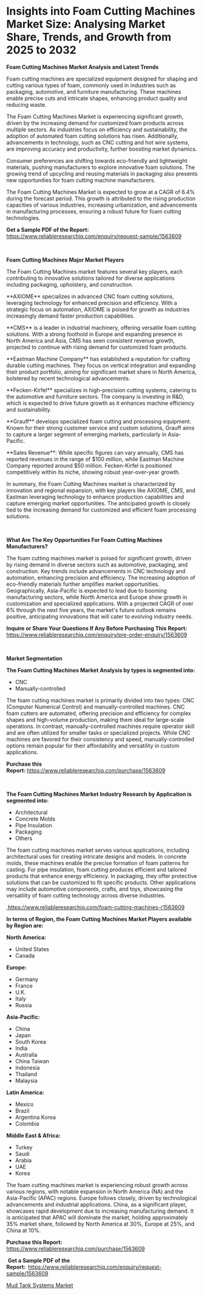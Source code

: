 <p><h1>Insights into Foam Cutting Machines Market Size: Analysing Market Share, Trends, and Growth from 2025 to 2032</h1></p><p><strong>Foam Cutting Machines Market Analysis and Latest Trends</strong></p>
<p><p>Foam cutting machines are specialized equipment designed for shaping and cutting various types of foam, commonly used in industries such as packaging, automotive, and furniture manufacturing. These machines enable precise cuts and intricate shapes, enhancing product quality and reducing waste.</p><p>The Foam Cutting Machines Market is experiencing significant growth, driven by the increasing demand for customized foam products across multiple sectors. As industries focus on efficiency and sustainability, the adoption of automated foam cutting solutions has risen. Additionally, advancements in technology, such as CNC cutting and hot wire systems, are improving accuracy and productivity, further boosting market dynamics.</p><p>Consumer preferences are shifting towards eco-friendly and lightweight materials, pushing manufacturers to explore innovative foam solutions. The growing trend of upcycling and reusing materials in packaging also presents new opportunities for foam cutting machine manufacturers.</p><p>The Foam Cutting Machines Market is expected to grow at a CAGR of 6.4% during the forecast period. This growth is attributed to the rising production capacities of various industries, increasing urbanization, and advancements in manufacturing processes, ensuring a robust future for foam cutting technologies.</p></p>
<p><strong>Get a Sample PDF of the Report:&nbsp;</strong> <a href="https://www.reliableresearchiq.com/enquiry/request-sample/1563609?utm_campaign=2257&utm_medium=2&utm_source=Github&utm_content=ia&utm_term=22022025&utm_id=foam-cutting-machines">https://www.reliableresearchiq.com/enquiry/request-sample/1563609</a></p>
<p>&nbsp;</p>
<p><strong>Foam Cutting Machines Major Market Players</strong></p>
<p><p>The Foam Cutting Machines market features several key players, each contributing to innovative solutions tailored for diverse applications including packaging, upholstery, and construction. </p><p>**AXIOME** specializes in advanced CNC foam cutting solutions, leveraging technology for enhanced precision and efficiency. With a strategic focus on automation, AXIOME is poised for growth as industries increasingly demand faster production capabilities.</p><p>**CMS** is a leader in industrial machinery, offering versatile foam cutting solutions. With a strong foothold in Europe and expanding presence in North America and Asia, CMS has seen consistent revenue growth, projected to continue with rising demand for customized foam products.</p><p>**Eastman Machine Company** has established a reputation for crafting durable cutting machines. They focus on vertical integration and expanding their product portfolio, aiming for significant market share in North America, bolstered by recent technological advancements.</p><p>**Fecken-Kirfel** specializes in high-precision cutting systems, catering to the automotive and furniture sectors. The company is investing in R&D, which is expected to drive future growth as it enhances machine efficiency and sustainability.</p><p>**Grauff** develops specialized foam cutting and processing equipment. Known for their strong customer service and custom solutions, Grauff aims to capture a larger segment of emerging markets, particularly in Asia-Pacific.</p><p>**Sales Revenue**: While specific figures can vary annually, CMS has reported revenues in the range of $100 million, while Eastman Machine Company reported around $50 million. Fecken-Kirfel is positioned competitively within its niche, showing robust year-over-year growth.</p><p>In summary, the Foam Cutting Machines market is characterized by innovation and regional expansion, with key players like AXIOME, CMS, and Eastman leveraging technology to enhance production capabilities and capture emerging market opportunities. The anticipated growth is closely tied to the increasing demand for customized and efficient foam processing solutions.</p></p>
<p>&nbsp;</p>
<p><strong>What Are The Key Opportunities For Foam Cutting Machines Manufacturers?</strong></p>
<p><p>The foam cutting machines market is poised for significant growth, driven by rising demand in diverse sectors such as automotive, packaging, and construction. Key trends include advancements in CNC technology and automation, enhancing precision and efficiency. The increasing adoption of eco-friendly materials further amplifies market opportunities. Geographically, Asia-Pacific is expected to lead due to booming manufacturing sectors, while North America and Europe show growth in customization and specialized applications. With a projected CAGR of over 6% through the next five years, the market's future outlook remains positive, anticipating innovations that will cater to evolving industry needs.</p></p>
<p><strong>Inquire or Share Your Questions If Any Before Purchasing This Report:</strong> <a href="https://www.reliableresearchiq.com/enquiry/pre-order-enquiry/1563609?utm_campaign=2257&utm_medium=2&utm_source=Github&utm_content=ia&utm_term=22022025&utm_id=foam-cutting-machines">https://www.reliableresearchiq.com/enquiry/pre-order-enquiry/1563609</a></p>
<p>&nbsp;</p>
<p><strong>Market Segmentation</strong></p>
<p><strong>The Foam Cutting Machines Market Analysis by types is segmented into:</strong></p>
<p><ul><li>CNC</li><li>Manually-controlled</li></ul></p>
<p><p>The foam cutting machines market is primarily divided into two types: CNC (Computer Numerical Control) and manually-controlled machines. CNC foam cutters are automated, offering precision and efficiency for complex shapes and high-volume production, making them ideal for large-scale operations. In contrast, manually-controlled machines require operator skill and are often utilized for smaller tasks or specialized projects. While CNC machines are favored for their consistency and speed, manually-controlled options remain popular for their affordability and versatility in custom applications.</p></p>
<p><strong>Purchase this Report:&nbsp;</strong><a href="https://www.reliableresearchiq.com/purchase/1563609?utm_campaign=2257&utm_medium=2&utm_source=Github&utm_content=ia&utm_term=22022025&utm_id=foam-cutting-machines">https://www.reliableresearchiq.com/purchase/1563609</a></p>
<p>&nbsp;</p>
<p><strong>The Foam Cutting Machines Market Industry Research by Application is segmented into:</strong></p>
<p><ul><li>Architectural</li><li>Concrete Molds</li><li>Pipe Insulation</li><li>Packaging</li><li>Others</li></ul></p>
<p><p>The foam cutting machines market serves various applications, including architectural uses for creating intricate designs and models. In concrete molds, these machines enable the precise formation of foam patterns for casting. For pipe insulation, foam cutting produces efficient and tailored products that enhance energy efficiency. In packaging, they offer protective solutions that can be customized to fit specific products. Other applications may include automotive components, crafts, and toys, showcasing the versatility of foam cutting technology across diverse industries.</p></p>
<p><a href="https://www.reliableresearchiq.com/foam-cutting-machines-r1563609?utm_campaign=2257&utm_medium=2&utm_source=Github&utm_content=ia&utm_term=22022025&utm_id=foam-cutting-machines">&nbsp;https://www.reliableresearchiq.com/foam-cutting-machines-r1563609</a></p>
<p><strong>In terms of Region, the Foam Cutting Machines Market Players available by Region are:</strong></p>
<p>
    <p> <strong> North America: </strong>
        <ul>
            <li>United States</li>
            <li>Canada</li>
        </ul>
        </p> 
    <p> <strong> Europe: </strong>
        <ul>
            <li>Germany</li>
            <li>France</li>
            <li>U.K.</li>
            <li>Italy</li>
            <li>Russia</li>
        </ul>
        </p> 
    <p> <strong> Asia-Pacific: </strong>
        <ul>
            <li>China</li>
            <li>Japan</li>
            <li>South Korea</li>
            <li>India</li>
            <li>Australia</li>
            <li>China Taiwan</li>
            <li>Indonesia</li>
            <li>Thailand</li>
            <li>Malaysia</li>
        </ul>
        </p> 
    <p> <strong> Latin America: </strong>
        <ul>
            <li>Mexico</li>
            <li>Brazil</li>
            <li>Argentina Korea</li>
            <li>Colombia</li>
        </ul>
        </p> 
    <p> <strong> Middle East & Africa: </strong>
        <ul>
            <li>Turkey</li>
            <li>Saudi</li>
            <li>Arabia</li>
            <li>UAE</li>
            <li>Korea</li>
        </ul>
    </p>
    </p>
<p><p>The foam cutting machines market is experiencing robust growth across various regions, with notable expansion in North America (NA) and the Asia-Pacific (APAC) regions. Europe follows closely, driven by technological advancements and industrial applications. China, as a significant player, showcases rapid development due to increasing manufacturing demand. It is anticipated that APAC will dominate the market, holding approximately 35% market share, followed by North America at 30%, Europe at 25%, and China at 10%.</p></p>
<p><strong>Purchase this Report: </strong><a href="https://www.reliableresearchiq.com/purchase/1563609?utm_campaign=2257&utm_medium=2&utm_source=Github&utm_content=ia&utm_term=22022025&utm_id=foam-cutting-machines">https://www.reliableresearchiq.com/purchase/1563609</a></p>
<p>&nbsp;<strong>Get a Sample PDF of the Report:&nbsp;&nbsp;</strong><a href="https://www.reliableresearchiq.com/enquiry/request-sample/1563609?utm_campaign=2257&utm_medium=2&utm_source=Github&utm_content=ia&utm_term=22022025&utm_id=foam-cutting-machines">https://www.reliableresearchiq.com/enquiry/request-sample/1563609</a></p>
<p><strong></strong></p>
<p><p><a href="https://github.com/hillsmyung726/Market-Research-Report-List-1/blob/main/mud-tank-systems-market.md?utm_campaign=2257&utm_medium=2&utm_source=Github&utm_content=ia&utm_term=22022025&utm_id=foam-cutting-machines">Mud Tank Systems Market</a></p></p>